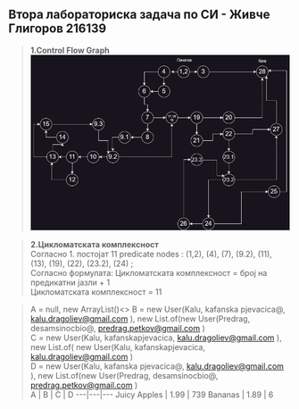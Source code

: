 ## Втора лабораториска задача по СИ - Живче Глигоров 216139
> **1.Control Flow Graph** <br>
>  ![CFG](./CFG.jpg)

> **2.Цикломатската комплексност** <br>
> Согласно 1. постојат 11 predicate nodes : (1,2), (4), (7), (9.2), (11), (13), (19), (22), (23.2), (24) ; <br>
> Согласно формулата: Цикломатската комплексност = број на предикатни јазли + 1 <br>
> Цикломатската комплексност = 11 <br>

> A = null, new ArrayList()<> 
> B = new User(Kalu, kafanska pjevacica@, kalu.dragoliev@gmail.com ), new List.of(new User(Predrag, desamsinocbio@, predrag.petkov@gmail.com ) <br>
> C = new User(Kalu, kafanskapjevacica, kalu.dragoliev@gmail.com ), new List.of( new User(Kalu, kafanskapjevacica, kalu.dragoliev@gmail.com ) <br>
> D = new User(Kalu, kafanska pjevacica@, kalu.dragoliev@gmail.com ), new List.of(new User(Predrag, desamsinocbio@, predrag.petkov@gmail.com ) <br>
> A | B | C | D
> ---|---|---
> Juicy Apples | 1.99 | 739
> Bananas | 1.89 | 6
